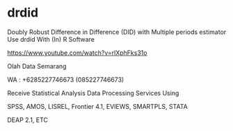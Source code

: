 # drdid
Doubly Robust Difference in Difference (DID) with Multiple periods estimator Use drdid With (In) R Software

https://www.youtube.com/watch?v=rlXphFks31o

Olah Data Semarang

WA : +6285227746673 (085227746673)

Receive Statistical Analysis Data Processing Services Using

SPSS, AMOS, LISREL, Frontier 4.1, EVIEWS, SMARTPLS, STATA

DEAP 2.1, ETC
